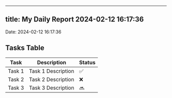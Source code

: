 
---
title: My Daily Report 2024-02-12 16:17:36
---

Date: 2024-02-12 16:17:36

## Tasks Table

| Task | Description | Status |
|------|-------------|--------|
| Task 1 | Task 1 Description | ✅ |
| Task 2 | Task 2 Description | ❌ |
| Task 3 | Task 3 Description | 🔜 |
